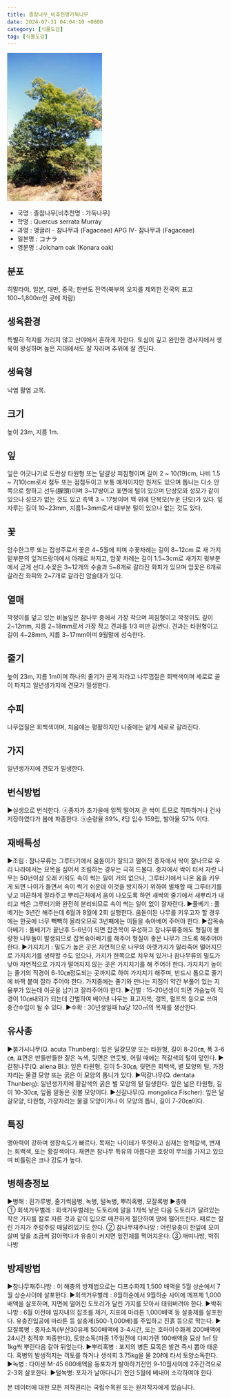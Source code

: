 ```yaml
---
title: 졸참나무_비추천명가둑나무
date: 2024-07-31 04:04:10 +0800
category: [식물도감]
tag: [식물도감]
---
```




![졸참나무[비추천명 : 가둑나무]](/assets/img/fileUpload/plants/basic/Fagaceae/Quercus/6591/1_th2.JPG)
- 국명 : 졸참나무[비추천명 : 가둑나무]
- 학명 : Quercus serrata Murray
- 과명 : 앵글러 - 참나무과 (Fagaceae) APG Ⅳ- 참나무과 (Fagaceae)
- 일본명 : コナラ
- 영문명 : Jolcham oak (Konara oak)


## 분포
히말라야, 일본, 대만, 중국; 한반도 전역(북부의 오지를 제외한 전국의 표고 100~1,800m인 곳에 자람) 
## 생육환경
특별히 적지를 가리지 않고 산야에서 흔하게 자란다. 토심이 깊고 완만한 경사지에서 생육이 왕성하며 높은 지대에서도 잘 자라며 추위에 잘 견딘다.
## 생육형
낙엽 활엽 교목.
## 크기
높이 23m, 지름 1m.
## 잎
잎은 어긋나기로 도란상 타원형 또는 달걀상 피침형이며 길이  2 ~ 10(19)cm, 나비 1.5 ~ 7(10)cm로서 첨두 또는 점첨두이고 보통 예저이지만 원저도 있으며 톱니는 다소 안쪽으로 향하고 선두(腺頭)이며 3~17쌍이고 표면에 털이 있으며 단상모와 성모가 같이 있으나 성모가 없는 것도 있고 측맥 3 ~ 17쌍이며 맥 위에 단복모(누운 단모)가 있다. 잎자루는 길이 10~23mm, 지름1~3mm로서 대부분 털이 있으나 없는 것도 있다.
## 꽃
암수한그루 또는 잡성주로서 꽃은 4~5월에 피며 수꽃차례는 길이 8~12cm 로 새 가지 밑부분의 잎겨드랑이에서 아래로 처지고, 암꽃 차례는 길이 1.5~3cm로 새가지 윗부분에서 곧게 선다.수꽃은 3~12개의 수술과 5~8개로 갈라진 화피가 있으며 암꽃은 6개로 갈라진 화피와 2~7개로 갈라진 암술대가 있다.
## 열매
깍정이를 덮고 있는 비늘잎은 참나무 중에서 가장 작으며 피침형이고 깍정이도 깊이 2~12mm, 지름 2~18mm로서 가장 작고 견과를 1/3 미만 감싼다. 견과는 타원형이고 길이 4~28mm, 지름 3~17mm이며 9월말에 성숙한다.
## 줄기
높이 23m, 지름 1m이며 하나의 줄기가 곧게 자라고 나무껍질은 회백색이며 세로로 골이 파지고 일년생가지에 견모가 밀생한다.
## 수피
나무껍질은 회백색이며, 처음에는 평활하지만 나중에는 얕게 세로로 갈라진다.
## 가지
일년생가지에 견모가 밀생한다.
## 번식방법
▶실생으로 번식한다. 
ⓐ종자가 초가을에 일찍 떨어져 곧 싹이 트므로 직파하거나 건사저장하였다가 봄에 파종한다. 
ⓑ순량율 89%, ℓ당 입수 159립, 발아율 57% 이다.
## 재배특성
▶조림 : 참나무류는 그루터기에서 움돋이가 잘되고 떨어진 종자에서 싹이 잘나므로 우리 나라에서는 묘목을 심어서 조림하는 경우는 극히 드물다. 종자에서 싹이 터서 자란 나무는 50년이상 오래 키워도 속이 썩는 일이 거의 없으나, 그루터기에서 나온 움을 키우게 되면 나이가 들면서 속이 썩기 쉬운데 이것을 방지하기 위하여 벌채할 때 그루터기를 낮고 미끈하게 잘라주고 뿌리근처에서 움이 나오도록 하면 새싹의 줄기에서 새뿌리가 내리고 썩은 그루터기와 완전히 분리되므로 속이 썩는 일이 없이 잘자란다. 
▶풀베기 : 풀베기는 3년간 해주는데 6월과 8월에 2회 실행한다. 움돋이된 나무를 키우고자 할 경우에는 한곳에 너무 빽빽히 올라오므로 3년째에는 이들을 솎아베어 주어야 한다.
▶잡목솎아베기 : 풀베기가 끝난후 5-6년이 되면 잡관목이 무성하고 참나무류중에도 형질이 불량한 나무들이 발생되므로 잡목솎아베기를 해주어 형질이 좋은 나무가 크도록 해주어야 한다. 
▶가지치기 : 밀도가 높은 곳은 자연적으로 나무의 아랫가지가 말라죽어 떨어지므로 가지치기를 생략할 수도 있으나, 가지가 한쪽으로 치우쳐 있거나 참나무류의 밀도가 낮아 자연적으로 가지가 떨어지지 않는 곳은 가지치기를 해 주어야 한다. 가지치기 높이는 줄기의 직경이 6-10㎝정도되는 곳까지로 하여 가지치기 해주며, 반드시 톱으로 줄기에 바짝 붙여 잘라 주어야 한다. 가지중에는 줄기와 만나는 지점이 약간 부풀어 있는 지융부가 있는데 이곳을 남기고 잘라주어야 한다. 
▶간벌 : 15-20년생이 되면 가슴높이 직경이 10㎝내외가 되는데 간벌하여 베어낸 나무는 표고자목, 갱목, 펄프목 등으로 쓰여 중간수입이 될 수 있다. 
▶수확 : 30년생일때 ㏊당 120㎥의 목재를 생산한다.
## 유사종
▶붉가시나무(Q. acuta Thunberg): 잎은 달걀모양 또는 타원형, 길이 8-20㎝, 폭 3-6㎝, 표면은 반들반들한 짙은 녹색, 뒷면은 연둣빛, 어릴 때에는 적갈색의 털이 덮인다.
▶갈참나무(Q. aliena Bl.): 잎은 타원형, 길이 5-30㎝, 뒷면은 회백색, 별 모양의 털, 가장자리는 물결 모양 또는 굵은 이 모양의 톱니가 있다. 
▶떡갈나무(Q. dentata Thunberg): 일년생가지에 황갈색의 굵은 별 모양의 털 밀생한다. 잎은 넓은 타원형, 길이 10-30㎝, 잎몸 밑동은 귓볼 모양이다.
▶신갈나무(Q. mongolica Fischer): 잎은 달걀모양, 타원형, 가장자리는 물결 모양이거나 이 모양의 톱니, 길이 7-20㎝이다. 
## 특징
맹아력이 강하며 생장속도가 빠르다.
목재는 나이테가 뚜렷하고 심재는 암적갈색, 변재는 회백색, 또는 황갈색이다.
재면은 참나무 특유의 아름다운 호랑이 무늬를 가지고 있으며 비틀림은 크나 강도가 높다.
## 병해충정보
▶병해 : 흰가루병, 줄기썩음병, 녹병, 털녹병, 뿌리혹병, 모잘록병
▶충해  
① 회색거우벌레 : 회색거우벌레는 도토리에 알을 1개씩 낳은 다음 도토리가 달려있는 작은 가지를 칼로 자른 것과 같이 입으로 매끈하게 절단하여 땅에 떨어뜨린다. 때로는 잘린 가지가 주렁주렁 매달려있기도 한다. 
② 참나무재주나방 : 어린유충이 한잎에 모여살며 잎을 조금씩 갉아먹다가 유충이 커지면 잎전체를 먹어치운다. 
③ 매미나방, 박쥐나방
## 방제방법
▶참나무재주나방 : 이 해충의 방제법으로는 디프수화제 1,500 배액을 5월 상순에서 7월 상순사이에 살포한다. 
▶회색거우벌레 : 8월하순에서 9월하순 사이에 메프제 1,000 배액을 살포하며, 지면에 떨어진 도토리가 달린 가지를 모아서 태워버려야 한다.
▶박쥐나방 : 6월 이전에 임지내의 잡초를 제거, 지표에 마라톤 1,000배액 등 살충제를 살포한다. 유충진입공에 마라톤 등 살충제(500-1,000배)를 주입하고 진흙 등으로 막는다.
▶ 모잘록병 : 종자소독(부산30유제 500배액에 3-4시간, 또는 호마이수화제 200배액에 24시간 침적후 파종한다), 토양소독(파종 1주일전에 다찌가렌 100배액을 묘상 1㎡ 당 1kg씩 뿌린다음 갈아 뒤엎는다.
▶뿌리혹병 : 포지의 병든 묘목은 발견 즉시 뽑아 태운다. 혹병의 발생적지는 객토를 하거나 생석회 3.75kg을 물 20ℓ에 타서 토양소독한다.
▶녹병 : 다이센 M-45 600배액을 동포자가 발아하기전인 9-10월사이에 2주간격으로 2-3회 살포한다.
▶털녹병: 포자가 날아다니기 전인 5월에 베내어 소각하여야 한다.






본 데이터에 대한 모든 저작권리는 국립수목원 또는 원저작자에게 있습니다.

